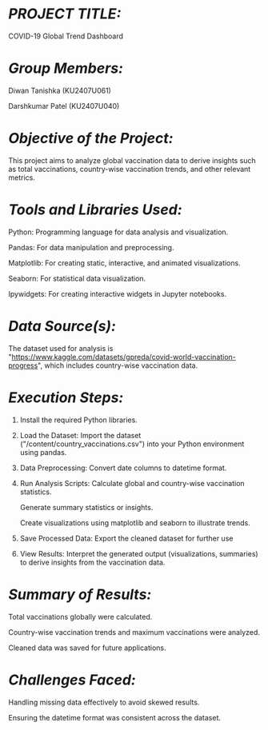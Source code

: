 # _**PROJECT TITLE:**_
COVID-19 Global Trend Dashboard

# _**Group Members:**_
Diwan Tanishka (KU2407U061)

Darshkumar Patel (KU2407U040)

# _**Objective of the Project:**_
This project aims to analyze global vaccination data to derive insights such as total vaccinations, country-wise vaccination trends, and other relevant metrics.

# _**Tools and Libraries Used:**_
Python: Programming language for data analysis and visualization.

Pandas: For data manipulation and preprocessing.

Matplotlib: For creating static, interactive, and animated visualizations.

Seaborn: For statistical data visualization.

Ipywidgets: For creating interactive widgets in Jupyter notebooks.

# _**Data Source(s):**_
The dataset used for analysis is "https://www.kaggle.com/datasets/gpreda/covid-world-vaccination-progress", which includes country-wise vaccination data.

# _**Execution Steps:**_
1. Install the required Python libraries.

2. Load the Dataset:
   Import the dataset ("/content/country_vaccinations.csv") into your Python environment using pandas.

4. Data Preprocessing:
   Convert date columns to datetime format.

5. Run Analysis Scripts:
   Calculate global and country-wise vaccination statistics.

   Generate summary statistics or insights.

   Create visualizations using matplotlib and seaborn to illustrate trends.

6. Save Processed Data:
   Export the cleaned dataset for further use

7. View Results:
   Interpret the generated output (visualizations, summaries) to derive insights from the vaccination data.
# _**Summary of Results:**_
Total vaccinations globally were calculated.

Country-wise vaccination trends and maximum vaccinations were analyzed.

Cleaned data was saved for future applications.


# _**Challenges Faced:**_
Handling missing data effectively to avoid skewed results.

Ensuring the datetime format was consistent across the dataset.
